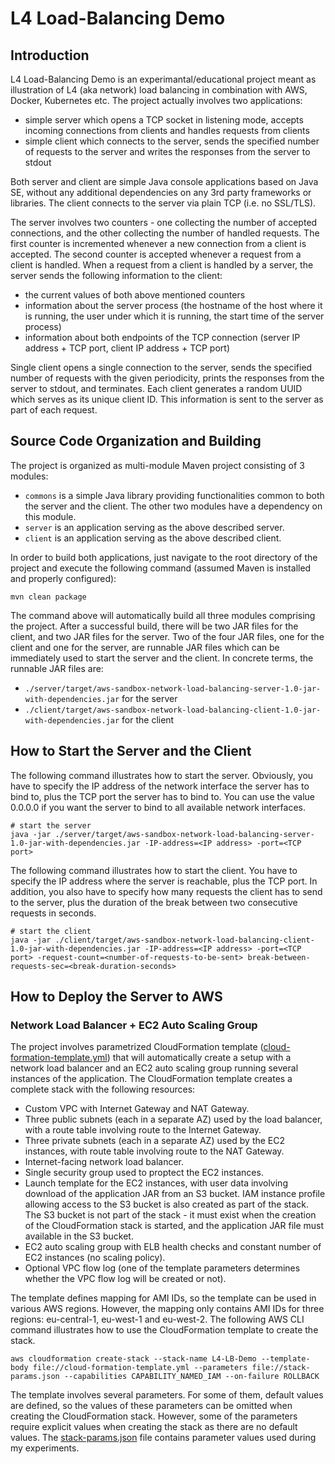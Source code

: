 # L4 Load-Balancing Demo

## Introduction
L4 Load-Balancing Demo is an experimantal/educational project meant as illustration of L4 (aka network) load balancing in combination with AWS, Docker, Kubernetes etc. The project actually involves two applications:
- simple server which opens a TCP socket in listening mode, accepts incoming connections from clients and handles requests from clients
- simple client which connects to the server, sends the specified number of requests to the server and writes the responses from the server to stdout

Both server and client are simple Java console applications based on Java SE, without any additional dependencies on any 3rd party frameworks or libraries. The client connects to the server via plain TCP (i.e. no SSL/TLS). 

The server involves two counters - one collecting the number of accepted connections, and the other collecting the number of handled requests. The first counter is incremented whenever a new connection from a client is accepted. The second counter is accepted whenever a request from a client is handled. When a request from a client is handled by a server, the server sends the following information to the client:
- the current values of both above mentioned counters
- information about the server process (the hostname of the host where it is running, the user under which it is running, the start time of the server process)
- information about both endpoints of the TCP connection (server IP address + TCP port, client IP address + TCP port)

Single client opens a single connection to the server, sends the specified number of requests with the given periodicity, prints the responses from the server to stdout, and terminates. Each client generates a random UUID which serves as its unique client ID. This information is sent to the server as part of each request.

## Source Code Organization and Building
The project is organized as multi-module Maven project consisting of 3 modules:
- `commons` is a simple Java library providing functionalities common to both the server and the client. The other two modules have a dependency on this module.
- `server` is an application serving as the above described server.
- `client` is an application serving as the above described client.

In order to build both applications, just navigate to the root directory of the project and execute the following command (assumed Maven is installed and properly configured):
```
mvn clean package
```

The command above will automatically build all three modules comprising the project. After a successful build, there will be two JAR files for the client, and two JAR files for the server. Two of the four JAR files, one for the client and one for the server, are runnable JAR files which can be immediately used to start the server and the client. In concrete terms, the runnable JAR files are:
- `./server/target/aws-sandbox-network-load-balancing-server-1.0-jar-with-dependencies.jar` for the server
- `./client/target/aws-sandbox-network-load-balancing-client-1.0-jar-with-dependencies.jar` for the client


## How to Start the Server and the Client
The following command illustrates how to start the server. Obviously, you have to specify the IP address of the network interface the server has to bind to, plus the TCP port the server has to bind to. You can use the value 0.0.0.0 if you want the server to bind to all available network interfaces.
```
# start the server
java -jar ./server/target/aws-sandbox-network-load-balancing-server-1.0-jar-with-dependencies.jar -IP-address=<IP address> -port=<TCP port>
```

The following command illustrates how to start the client. You have to specify the IP address where the server is reachable, plus the TCP port. In addition, you also have to specify how many requests the client has to send to the server, plus the duration of the break between two consecutive requests in seconds.
```
# start the client
java -jar ./client/target/aws-sandbox-network-load-balancing-client-1.0-jar-with-dependencies.jar -IP-address=<IP address> -port=<TCP port> -request-count=<number-of-requests-to-be-sent> break-between-requests-sec=<break-duration-seconds>
```

## How to Deploy the Server to AWS

### Network Load Balancer + EC2 Auto Scaling Group
The project involves parametrized CloudFormation template ([cloud-formation-template.yml](./cloud-formation-template.yml)) that will automatically create a setup with a network load balancer and an EC2 auto scaling group running several instances of the application. The CloudFormation template creates a complete stack with the following resources:
* Custom VPC with Internet Gateway and NAT Gateway.
* Three public subnets (each in a separate AZ) used by the load balancer, with a route table involving route to the Internet Gateway.
* Three private subnets (each in a separate AZ) used by the EC2 instances, with route table involving route to the NAT Gateway.
* Internet-facing network load balancer.
* Single security group used to proptect the EC2 instances.
* Launch template for the EC2 instances, with user data involving download of the application JAR from an S3 bucket. IAM instance profile allowing access to the S3 bucket is also created as part of the stack. The S3 bucket is not part of the stack - it must exist when the creation of the CloudFormation stack is started, and the application JAR file must available in the S3 bucket.
* EC2 auto scaling group with ELB health checks and constant number of EC2 instances (no scaling policy).
* Optional VPC flow log (one of the template parameters determines whether the VPC flow log will be created or not).

The template defines mapping for AMI IDs, so the template can be used in various AWS regions. However, the mapping only contains AMI IDs for three regions: eu-central-1, eu-west-1 and eu-west-2. The following AWS CLI command illustrates how to use the CloudFormation template to create the stack.
```
aws cloudformation create-stack --stack-name L4-LB-Demo --template-body file://cloud-formation-template.yml --parameters file://stack-params.json --capabilities CAPABILITY_NAMED_IAM --on-failure ROLLBACK
```

The template involves several parameters. For some of them, default values are defined, so the values of these parameters can be omitted when creating the CloudFormation stack. However, some of the parameters require explicit values when creating the stack as there are no default values. The [stack-params.json](./stack-params.json) file contains parameter values used during my experiments.
